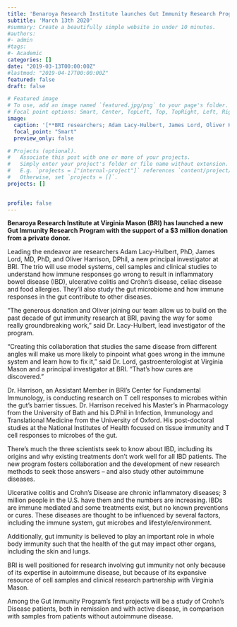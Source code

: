 ```yaml
---
title: 'Benaroya Research Institute launches Gut Immunity Research Program!'
subtitle: 'March 13th 2020'
#summary: Create a beautifully simple website in under 10 minutes.
#authors:
#- admin
#tags:
#- Academic
categories: []
date: "2019-03-13T00:00:00Z"
#lastmod: "2019-04-17T00:00:00Z"
featured: false
draft: false

# Featured image
# To use, add an image named `featured.jpg/png` to your page's folder.
# Focal point options: Smart, Center, TopLeft, Top, TopRight, Left, Right, BottomLeft, Bottom, BottomRight
image:
  caption: '[**BRI researchers; Adam Lacy-Hulbert, James Lord, Oliver Harrison**]'
  focal_point: "Smart"
  preview_only: false

# Projects (optional).
#   Associate this post with one or more of your projects.
#   Simply enter your project's folder or file name without extension.
#   E.g. `projects = ["internal-project"]` references `content/project/deep-learning/index.md`.
#   Otherwise, set `projects = []`.
projects: []

  
profile: false  
---
```


**Benaroya Research Institute at Virginia Mason (BRI) has launched a new Gut Immunity Research Program with the support of a $3 million donation from a private donor.**

Leading the endeavor are researchers Adam Lacy-Hulbert, PhD, James Lord, MD, PhD, and Oliver Harrison, DPhil, a new principal investigator at BRI. The trio will use model systems, cell samples and clinical studies to understand how immune responses go wrong to result in inflammatory bowel disease (IBD), ulcerative colitis and Crohn’s disease, celiac disease and food allergies. They’ll also study the gut microbiome and how immune responses in the gut contribute to other diseases.

“The generous donation and Oliver joining our team allow us to build on the past decade of gut immunity research at BRI, paving the way for some really groundbreaking work,” said Dr. Lacy-Hulbert, lead investigator of the program.

“Creating this collaboration that studies the same disease from different angles will make us more likely to pinpoint what goes wrong in the immune system and learn how to fix it,” said Dr. Lord, gastroenterologist at Virginia Mason and a principal investigator at BRI. “That’s how cures are discovered.”

Dr. Harrison, an Assistant Member in BRI’s Center for Fundamental Immunology, is conducting research on T cell responses to microbes within the gut’s barrier tissues. Dr. Harrison received his Master’s in Pharmacology from the University of Bath and his D.Phil in Infection, Immunology and Translational Medicine from the University of Oxford. His post-doctoral studies at the National Institutes of Health focused on tissue immunity and T cell responses to microbes of the gut.

There’s much the three scientists seek to know about IBD, including its origins and why existing treatments don’t work well for all IBD patients. The new program fosters collaboration and the development of new research methods to seek those answers – and also study other autoimmune diseases.

Ulcerative colitis and Crohn’s Disease are chronic inflammatory diseases; 3 million people in the U.S. have them and the numbers are increasing. IBDs are immune mediated and some treatments exist, but no known preventions or cures. These diseases are thought to be influenced by several factors, including the immune system, gut microbes and lifestyle/environment.

Additionally, gut immunity is believed to play an important role in whole body immunity such that the health of the gut may impact other organs, including the skin and lungs.

BRI is well positioned for research involving gut immunity not only because of its expertise in autoimmune disease, but because of its expansive resource of cell samples and clinical research partnership with Virginia Mason.

Among the Gut Immunity Program’s first projects will be a study of Crohn’s Disease patients, both in remission and with active disease, in comparison with samples from patients without autoimmune disease.

